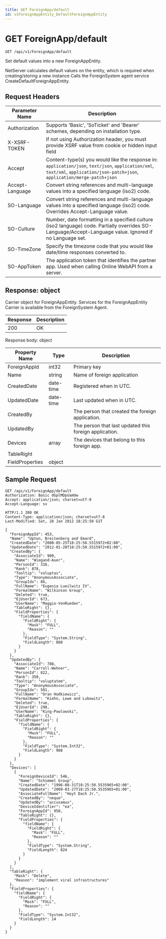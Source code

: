 ```yaml
---
title: GET ForeignApp/default
id: v1ForeignAppEntity_DefaultForeignAppEntity
---
```


# GET ForeignApp/default

```http
GET /api/v1/ForeignApp/default
```

Set default values into a new ForeignAppEntity.

NetServer calculates default values on the entity, which is required when creating/storing a new instance Calls the ForeignSystem agent service CreateDefaultForeignAppEntity.






## Request Headers

| Parameter Name | Description |
|----------------|-------------|
| Authorization  | Supports 'Basic', 'SoTicket' and 'Bearer' schemes, depending on installation type. |
| X-XSRF-TOKEN   | If not using Authorization header, you must provide XSRF value from cookie or hidden input field |
| Accept         | Content-type(s) you would like the response in: `application/json`, `text/json`, `application/xml`, `text/xml`, `application/json-patch+json`, `application/merge-patch+json` |
| Accept-Language | Convert string references and multi-language values into a specified language (iso2) code. |
| SO-Language | Convert string references and multi-language values into a specified language (iso2) code. Overrides Accept-Language value. |
| SO-Culture | Number, date formatting in a specified culture (iso2 language) code. Partially overrides SO-Language/Accept-Language value. Ignored if no Language set. |
| SO-TimeZone | Specify the timezone code that you would like date/time responses converted to. |
| SO-AppToken | The application token that identifies the partner app. Used when calling Online WebAPI from a server. |


## Response: object

Carrier object for ForeignAppEntity.
Services for the ForeignAppEntity Carrier is available from the <see cref="T:SuperOffice.CRM.Services.IForeignSystemAgent">ForeignSystem Agent</see>.

| Response | Description |
|----------------|-------------|
| 200 | OK |

Response body: object

| Property Name | Type |  Description |
|----------------|------|--------------|
| ForeignAppId | int32 | Primary key |
| Name | string | Name of foreign application |
| CreatedDate | date-time | Registered when  in UTC. |
| UpdatedDate | date-time | Last updated when  in UTC. |
| CreatedBy |  | The person that created the foreign application. |
| UpdatedBy |  | The person that last updated this foreign application. |
| Devices | array | The devices that belong to this foreign app. |
| TableRight |  |  |
| FieldProperties | object |  |

## Sample Request

```http!
GET /api/v1/ForeignApp/default
Authorization: Basic dGplMDpUamUw
Accept: application/json; charset=utf-8
Accept-Language: sv
```

```http_
HTTP/1.1 200 OK
Content-Type: application/json; charset=utf-8
Last-Modified: Sat, 28 Jan 2012 18:25:50 G1T

{
  "ForeignAppId": 453,
  "Name": "Upton, Breitenberg and Emard",
  "CreatedDate": "2000-05-25T18:25:50.5515972+02:00",
  "UpdatedDate": "2012-01-28T18:25:50.5515972+01:00",
  "CreatedBy": {
    "AssociateId": 909,
    "Name": "Wiegand-Auer",
    "PersonId": 316,
    "Rank": 878,
    "Tooltip": "voluptas",
    "Type": "AnonymousAssociate",
    "GroupIdx": 86,
    "FullName": "Eugenia Lueilwitz IV",
    "FormalName": "Wilkinson Group",
    "Deleted": true,
    "EjUserId": 673,
    "UserName": "Maggio-VonRueden",
    "TableRight": {},
    "FieldProperties": {
      "fieldName": {
        "FieldRight": {
          "Mask": "FULL",
          "Reason": ""
        },
        "FieldType": "System.String",
        "FieldLength": 880
      }
    }
  },
  "UpdatedBy": {
    "AssociateId": 708,
    "Name": "Carroll-Wehner",
    "PersonId": 822,
    "Rank": 350,
    "Tooltip": "voluptatem",
    "Type": "AnonymousAssociate",
    "GroupIdx": 501,
    "FullName": "Oran Hodkiewicz",
    "FormalName": "Kiehn, Lowe and Lubowitz",
    "Deleted": true,
    "EjUserId": 298,
    "UserName": "King-Powlowski",
    "TableRight": {},
    "FieldProperties": {
      "fieldName": {
        "FieldRight": {
          "Mask": "FULL",
          "Reason": ""
        },
        "FieldType": "System.Int32",
        "FieldLength": 908
      }
    }
  },
  "Devices": [
    {
      "ForeignDeviceId": 546,
      "Name": "Schimmel Group",
      "CreatedDate": "1996-08-31T18:25:50.5535965+02:00",
      "UpdatedDate": "2009-03-27T18:25:50.5535965+01:00",
      "AssociateFullName": "Hoyt Dach Jr.",
      "CreatedBy": "neque",
      "UpdatedBy": "accusamus",
      "DeviceIdentifier": "ea",
      "ForeignAppId": 950,
      "TableRight": {},
      "FieldProperties": {
        "fieldName": {
          "FieldRight": {
            "Mask": "FULL",
            "Reason": ""
          },
          "FieldType": "System.String",
          "FieldLength": 824
        }
      }
    }
  ],
  "TableRight": {
    "Mask": "Delete",
    "Reason": "implement viral infrastructures"
  },
  "FieldProperties": {
    "fieldName": {
      "FieldRight": {
        "Mask": "FULL",
        "Reason": ""
      },
      "FieldType": "System.Int32",
      "FieldLength": 14
    }
  }
}
```